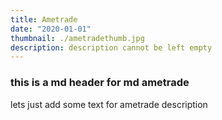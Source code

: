 ```yaml
---
title: Ametrade
date: "2020-01-01"
thumbnail: ./ametradethumb.jpg
description: description cannot be left empty
---
```

### this is a md header for md ametrade

lets just add some text for ametrade description

